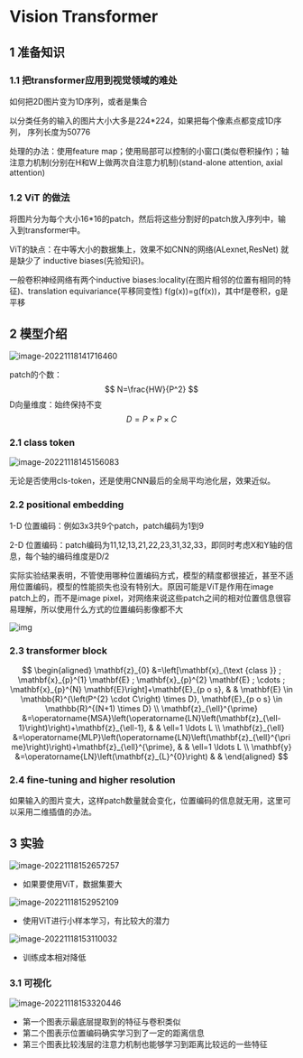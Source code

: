 # Vision Transformer

## 1 准备知识

### 1.1 把transformer应用到视觉领域的难处

如何把2D图片变为1D序列，或者是集合

以分类任务的输入的图片大小大多是224*224，如果把每个像素点都变成1D序列， 序列长度为50776

处理的办法：使用feature map；使用局部可以控制的小窗口(类似卷积操作)；轴注意力机制(分别在H和W上做两次自注意力机制)(stand-alone attention, axial attention)

### 1.2 ViT 的做法

将图片分为每个大小16*16的patch，然后将这些分割好的patch放入序列中，输入到transformer中。

ViT的缺点：在中等大小的数据集上，效果不如CNN的网络(ALexnet,ResNet) 就是缺少了 inductive biases(先验知识)。

一般卷积神经网络有两个inductive biases:locality(在图片相邻的位置有相同的特征)、translation equivariance(平移同变性) f(g(x))=g(f(x))，其中f是卷积，g是平移

## 2 模型介绍

![image-20221118141716460](C:\Users\jyh\AppData\Roaming\Typora\typora-user-images\image-20221118141716460.png)

patch的个数：
$$
N=\frac{HW}{P^2}
$$
D向量维度：始终保持不变
$$
D=P\times P\times C
$$

### 2.1 class token

![image-20221118145156083](C:\Users\jyh\AppData\Roaming\Typora\typora-user-images\image-20221118145156083.png)

无论是否使用cls-token，还是使用CNN最后的全局平均池化层，效果近似。

### 2.2 positional embedding

1-D 位置编码：例如3x3共9个patch，patch编码为1到9

2-D 位置编码：patch编码为11,12,13,21,22,23,31,32,33，即同时考虑X和Y轴的信息，每个轴的编码维度是D/2

实际实验结果表明，不管使用哪种位置编码方式，模型的精度都很接近，甚至不适用位置编码，模型的性能损失也没有特别大。原因可能是ViT是作用在image patch上的，而不是image pixel，对网络来说这些patch之间的相对位置信息很容易理解，所以使用什么方式的位置编码影像都不大

![img](https://picgo-1259245122.cos.ap-shanghai.myqcloud.com/img/note/springcloud/202211181503370.jpeg)

### 2.3 transformer block

$$
\begin{aligned}
\mathbf{z}_{0} &=\left[\mathbf{x}_{\text {class }} ; \mathbf{x}_{p}^{1} \mathbf{E} ; \mathbf{x}_{p}^{2} \mathbf{E} ; \cdots ; \mathbf{x}_{p}^{N} \mathbf{E}\right]+\mathbf{E}_{p o s}, & & \mathbf{E} \in \mathbb{R}^{\left(P^{2} \cdot C\right) \times D}, \mathbf{E}_{p o s} \in \mathbb{R}^{(N+1) \times D} \\
\mathbf{z}_{\ell}^{\prime} &=\operatorname{MSA}\left(\operatorname{LN}\left(\mathbf{z}_{\ell-1}\right)\right)+\mathbf{z}_{\ell-1}, & & \ell=1 \ldots L \\
\mathbf{z}_{\ell} &=\operatorname{MLP}\left(\operatorname{LN}\left(\mathbf{z}_{\ell}^{\prime}\right)\right)+\mathbf{z}_{\ell}^{\prime}, & & \ell=1 \ldots L \\ 
\mathbf{y} &=\operatorname{LN}\left(\mathbf{z}_{L}^{0}\right) & &
\end{aligned}
$$

### 2.4 fine-tuning and higher resolution

如果输入的图片变大，这样patch数量就会变化，位置编码的信息就无用，这里可以采用二维插值的办法。

## 3 实验

![image-20221118152657257](C:\Users\jyh\AppData\Roaming\Typora\typora-user-images\image-20221118152657257.png)

- 如果要使用ViT，数据集要大

![image-20221118152952109](C:\Users\jyh\AppData\Roaming\Typora\typora-user-images\image-20221118152952109.png)

- 使用ViT进行小样本学习，有比较大的潜力

![image-20221118153110032](C:\Users\jyh\AppData\Roaming\Typora\typora-user-images\image-20221118153110032.png)

- 训练成本相对降低

### 3.1 可视化

![image-20221118153320446](C:\Users\jyh\AppData\Roaming\Typora\typora-user-images\image-20221118153320446.png)

- 第一个图表示最底层提取到的特征与卷积类似
- 第二个图表示位置编码确实学习到了一定的距离信息
- 第三个图表比较浅层的注意力机制也能够学习到距离比较远的一些特征